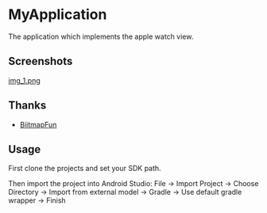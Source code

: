 # MyApplication

The application which implements the apple watch view.

## Screenshots
[img_1.png](img_1.png)

## Thanks
- [BiitmapFun](https://github.com/kesenhoo/BitmapFun)

## Usage
First clone the projects and set your SDK path.

Then import the project into Android Studio: File -> Import Project -> Choose Directory -> Import from external model -> Gradle -> Use default gradle wrapper -> Finish
